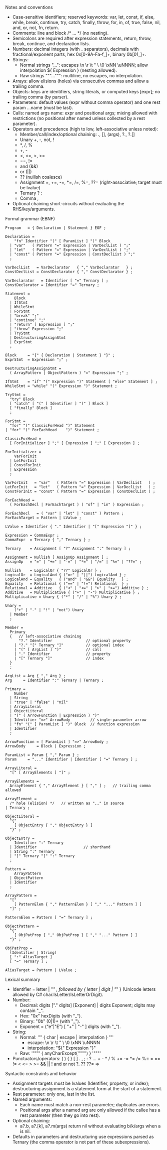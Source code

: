 Notes and conventions
- Case-sensitive identifiers; reserved keywords: var, let, const, if, else, while, break, continue, try, catch, finally, throw, for, in, of, true, false, nil, and, or, not, fn, return.
- Comments: line  and block /* ... */ (no nesting).
- Semicolons are required after expression statements, return, throw, break, continue, and declaration lists.
- Numbers: decimal integers (with _ separators), decimals with fractional/exponent parts, hex 0x[0-9A-Fa-f_]+, binary 0b[01_]+.
- Strings:
  - Normal strings "...": escapes \n \r \t \" \\ \0 \xNN \uNNNN; allow interpolation ${ Expression } (nesting allowed).
  - Raw strings """...""": multiline, no escapes, no interpolation.
- Arrays: allow elisions (holes) via consecutive commas and allow a trailing comma.
- Objects: keys are identifiers, string literals, or computed keys [expr]; no trailing comma (by parser).
- Parameters: default values (expr without comma operator) and one rest param ...name (must be last).
- Calls: named args name: expr and positional args; mixing allowed with restrictions (no positional after named unless collected by a rest parameter).
- Operators and precedence (high to low, left-associative unless noted):
  - Member/call/index/optional chaining: ., [], (args), ?., ?.[]
  - Unary +, -, not, !
  - *, /, %
  - +, -
  - <, <=, >, >=
  - ==, !=
  - and (&&)
  - or (||)
  - ?? (nullish coalesce)
  - Assignment =, +=, -=, *=, /=, %=, ??= (right-associative; target must be lvalue)
  - Ternary ? :
  - Comma ,
- Optional chaining short-circuits without evaluating the RHS/key/arguments.

Formal grammar (EBNF)
````ebnf
Program   = { Declaration | Statement } EOF ;

Declaration =
    "fn" Identifier "(" [ ParamList ] ")" Block
  | "var"   ( Pattern "=" Expression | VarDeclList ) ";"
  | "let"   ( Pattern "=" Expression | VarDeclList ) ";"
  | "const" ( Pattern "=" Expression | ConstDeclList ) ";"
  ;

VarDeclList   = VarDeclarator   { "," VarDeclarator   } ;
ConstDeclList = ConstDeclarator { "," ConstDeclarator } ;

VarDeclarator   = Identifier [ "=" Ternary ] ;
ConstDeclarator = Identifier "=" Ternary ;

Statement =
    Block
  | IfStmt
  | WhileStmt
  | ForStmt
  | "break" ";"
  | "continue" ";"
  | "return" [ Expression ] ";"
  | "throw" Expression ";"
  | TryStmt
  | DestructuringAssignStmt
  | ExprStmt
  ;

Block     = "{" { Declaration | Statement } "}" ;
ExprStmt  = Expression ";" ;

DestructuringAssignStmt =
  ( ArrayPattern | ObjectPattern ) "=" Expression ";" ;

IfStmt    = "if" "(" Expression ")" Statement [ "else" Statement ] ;
WhileStmt = "while" "(" Expression ")" Statement ;

TryStmt =
  "try" Block
  [ "catch" [ "(" [ Identifier ] ")" ] Block ]
  [ "finally" Block ]
  ;

ForStmt =
  "for" "(" ClassicForHead ")" Statement
| "for" "(" ForEachHead    ")" Statement ;

ClassicForHead =
  [ ForInitializer ] ";" [ Expression ] ";" [ Expression ] ;

ForInitializer =
    VarForInit
  | LetForInit
  | ConstForInit
  | Expression
  ;

VarForInit   = "var"   ( Pattern "=" Expression | VarDeclList   ) ;
LetForInit   = "let"   ( Pattern "=" Expression | VarDeclList   ) ;
ConstForInit = "const" ( Pattern "=" Expression | ConstDeclList ) ;

ForEachHead =
  ( ForEachDecl | ForEachTarget ) ( "of" | "in" ) Expression ;

ForEachDecl   = ( "var" | "let" | "const" ) Pattern ;
ForEachTarget = Pattern | LValue ;

LValue = Identifier { "." Identifier | "[" Expression "]" } ;

Expression = CommaExpr ;
CommaExpr  = Ternary { "," Ternary } ;

Ternary    = Assignment [ "?" Assignment ":" Ternary ] ;

Assignment = Nullish [ AssignOp Assignment ] ;
AssignOp   = "=" | "+=" | "-=" | "*=" | "/=" | "%=" | "??=" ;

Nullish    = LogicalOr { "??" LogicalOr } ;
LogicalOr  = LogicalAnd { ("or" | "||") LogicalAnd } ;
LogicalAnd = Equality   { ("and" | "&&") Equality   } ;
Equality   = Relational { ("==" | "!=") Relational  } ;
Relational = Additive   { ("<" | "<=" | ">" | ">=") Additive } ;
Additive   = Multiplicative { ("+" | "-") Multiplicative } ;
Multiplicative = Unary { ("*" | "/" | "%") Unary } ;

Unary =
    ("+" | "-" | "!" | "not") Unary
  | Member
  ;

Member =
  Primary
  {   // left-associative chaining
      "?." Identifier               // optional property
    | "?." "[" Ternary "]"          // optional index
    | "(" [ ArgList ] ")"           // call
    | "." Identifier                // property
    | "[" Ternary "]"               // index
  }
  ;

ArgList = Arg { "," Arg } ;
Arg     = Identifier ":" Ternary | Ternary ;

Primary =
    Number
  | String
  | "true" | "false" | "nil"
  | ArrayLiteral
  | ObjectLiteral
  | "(" ( ArrowFunction | Expression ) ")"
  | Identifier "=>" ArrowBody         // single-parameter arrow
  | "fn" "(" [ ParamList ] ")" Block  // function expression
  | Identifier
  ;

ArrowFunction = [ ParamList ] "=>" ArrowBody ;
ArrowBody     = Block | Expression ;

ParamList = Param { "," Param } ;
Param     = "..." Identifier | Identifier [ "=" Ternary ] ;

ArrayLiteral =
  "[" [ ArrayElements ] "]" ;

ArrayElements =
  ArrayElement { "," ArrayElement } [ "," ] ;   // trailing comma allowed

ArrayElement =
  /* hole (elision) */   // written as ",," in source
| Ternary ;

ObjectLiteral =
  "{"
    [ ObjectEntry { "," ObjectEntry } ]
  "}" ;

ObjectEntry =
    Identifier ":" Ternary
  | Identifier                     // shorthand
  | String ":" Ternary
  | "[" Ternary "]" ":" Ternary
  ;

Pattern =
    ArrayPattern
  | ObjectPattern
  | Identifier
  ;

ArrayPattern =
  "["
    [ PatternElem { "," PatternElem } [ "," "..." Pattern ] ]
  "]" ;

PatternElem = Pattern [ "=" Ternary ] ;

ObjectPattern =
  "{"
    [ ObjPatProp { "," ObjPatProp } [ "," "..." Pattern ] ]
  "}" ;

ObjPatProp =
  (Identifier | String)
  [ ":" AliasTarget ]
  [ "=" Ternary ] ;

AliasTarget = Pattern | LValue ;
````

Lexical summary
- Identifier = letter | "_" , followed by { letter | digit | "_" } (Unicode letters allowed by C# char.IsLetter/IsLetterOrDigit).
- Number:
  - Decimal: digits ["." digits] [Exponent] | digits Exponent; digits may contain "_".
  - Hex: "0x" hexDigits (with "_").
  - Binary: "0b" (0|1)+ (with "_").
  - Exponent = ("e"|"E") [ "+" | "-" ] digits (with "_").
- String:
  - Normal: '"' { char | escape | interpolation } '"'
    - escape: \n \r \t \" \\ \0 \xNN \uNNNN
    - interpolation: "${" Expression "}"
  - Raw: '"""' { anyCharExcept('"""') } '"""'
- Punctuators/operators: ( ) { } [ ] . , ; : ? ... + - * / % += -= *= /= %= = == != < <= > >= && || ! and or not ?. ?? ??= =>

Syntactic constraints and behavior
- Assignment targets must be lvalues (Identifier, property, or index); destructuring assignment is a statement form at the start of a statement.
- Rest parameter: only one, last in the list.
- Named arguments:
  - Each name must match a non-rest parameter; duplicates are errors.
  - Positional args after a named arg are only allowed if the callee has a rest parameter (then they go into rest).
- Optional chaining:
  - a?.b, a?.[k], a?.m(args) return nil without evaluating b/k/args when a is nil.
- Defaults in parameters and destructuring use expressions parsed as Ternary (the comma operator is not part of these subexpressions).